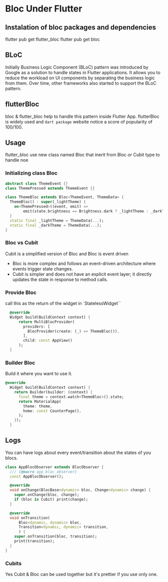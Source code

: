 # Bloc Under Flutter

## Instalation of bloc packages and dependencies

flutter pub get flutter_bloc<version>
flutter pub get bloc<version>

## BLoC

Initially Business Logic Component (BLoC) pattern was introduced by Google as a solution to handle
states in Flutter applications. 
It allows you to reduce the workload on UI components by separating the business logic from them.
Over time, other frameworks also started to support the BLoC pattern.

## flutterBloc 

bloc & flutter_bloc help to handle this pattern inside Flutter App.
flutterBloc is widely used and `dart package` website notice a score of popularity of 100/100. 

## Usage

flutter_bloc use new class named <Data>Bloc that inerit from Bloc or Cubit type to handle noe

### Initializing class <Data>Bloc

```dart
abstract class ThemeEvent {}
class ThemePressed extends ThemeEvent {}

class ThemeBloc extends Bloc<ThemeEvent, ThemeData> {
  ThemeBloc() : super(_lightTheme) {
    on<ThemePressed>((event, emit) =>
        emit(state.brightness == Brightness.dark ? _lightTheme : _darkTheme));
  }
  static final _lightTheme = ThemeData(...);
  static final _darkTheme = ThemeData(...);
}
```

### Bloc vs Cubit

Cubit is a simplified version of Bloc and Bloc is event driven

- Bloc is more complex and follows an event-driven architecture where events trigger state changes.
- Cubit is simpler and does not have an explicit event layer; it directly updates the state in response to method calls.

### Provide Bloc
call this as the return of the widget in `StatelessWidget``
```dart
  @override
  Widget build(BuildContext context) {
      return MultiBlocProvider(
        providers: [
          BlocProvider(create: (_) => ThemeBloc()),
        ],
        child: const AppView()
      );
  }
```

### Builder Bloc

Build it where you want to use it.

```dart
@override
  Widget build(BuildContext context) {
    return Builder(builder: (context) {
      final theme = context.watch<ThemeBloc>().state;
      return MaterialApp(
        theme: theme,
        home: const CounterPage(),
      );
    });
  }
```

## Logs

You can have logs about every event/transition about the states of you blocs.

```dart
class AppBlocObserver extends BlocObserver {
  /// {@macro app_bloc_observer}
  const AppBlocObserver();

  @override
  void onChange(BlocBase<dynamic> bloc, Change<dynamic> change) {
    super.onChange(bloc, change);
    if (bloc is Cubit) print(change);
  }

  @override
  void onTransition(
      Bloc<dynamic, dynamic> bloc,
      Transition<dynamic, dynamic> transition,
      ) {
    super.onTransition(bloc, transition);
    print(transition);
  }
}
```

### Cubits

Yes Cubit & Bloc can be used together but it's prettier if you use only one.
